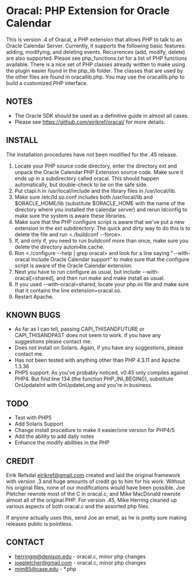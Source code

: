 Oracal: PHP Extension for Oracle Calendar
=========================================

This is version .4 of Oracal, a PHP extension that allows PHP to talk to an
Oracle Calendar Server. Currently, it supports the following basic features:
adding, modifying, and deleting events. Recurrences (add, modify, delete) are
also supported. Please see php_functions.txt for a list of PHP functions
available. There is a nice set of PHP classes already written to make using the
plugin easier found in the php_lib folder. The classes that are used by the
other files are found in oracallib.php. You may use the oracallib.php to build
a customized PHP interface.

NOTES
-----
- The Oracle SDK should be used as a definitive guide in almost all cases.
- Please see https://github.com/eirikref/oracal/ for more details.

INSTALL
-------
The installation procedures have not been modified for the .45 release.

1. Locate your PHP source code directory, enter the directory ext and unpack the
Oracle Calendar PHP Extension source code. Make sure it ends up in a
subdirectory called oracal. This should happen automatically, but double-check
to be on the safe side.
2. Put ctapi.h in /usr/local/include and the library files in /usr/local/lib.
3. Make sure /etc/ld.so.conf includes both /usr/local/lib and
$ORACLE_HOME/lib (substitute $ORACLE_HOME with the name of the directory where
you installed the calendar server) and rerun ldconfig to make sure the system
is aware these libraries.
4. Make sure that the PHP configure script is aware that we've put a new
extension in the ext subdirectory. The quick and dirty way to do this is to
delete the file <configure> and run <./buildconf --force>.
5. If, and only if, you need to run buildconf more than once, make sure you
delete the directory autom4te.cache.
6. Run <./configure --help | grep oracal> and look for a line saying
"--with-oracal Include Oracle Calendar support" to make sure that the configure
script is aware of the Oracle Calendar extension.
7. Next you have to run configure as usual, but include
--with-oracal[=shared], and then run make and make install as usual.
8. If you used --with-oracal=shared, locate your php.ini file and make sure
that it contains the line extension=oracal.so.
9. Restart Apache.

KNOWN BUGS
----------
- As far as I can tell, passing CAPI_THISANDFUTURE or CAPI_THISANDPAST does not
seem to work. If you have any suggestions please contact me.
- Does not install on Solaris. Again, if you have any suggestions, please
contact me.
- Has not been tested with anything other than PHP 4.3.11 and Apache 1.3.36
- PHP5 support:
As you've probably noticed, v0.45 only compiles against PHP4. But find line 134
(the function PHP_INI_BEGIN()), substitute OnUpdateInt with OnUpdateLong and
you're in business.

TODO
----
- Test with PHP5
- Add Solaris Support
- Change install procedure to make it easier/one version for PHP4/5
- Add the ability to add daily notes
- Enhance the modify abilities in the PHP

CREDIT
------
Eirik Refsdal <eirikref@gmail.com> created and laid the original framework with
version .3 and huge amounts of credit go to him for his work. Without his
original files, none of our modifications would have been possible. Joe
Pletcher rewrote most of the C in oracal.c, and Mike MacDonald rewrote almost
all of the original PHP. For version .45, Mike Herring cleaned up various
aspects of both oracal.c and the assorted php files.

If anyone actually uses this, send Joe an email, as he is pretty sure making
releases public is pointless. 

CONTACT
-------
- herringm@denison.edu - oracal.c, minor php changes
- joepletcher@gmail.com - oracal.c, minor php changes
- mjm85@case.edu - *.php
